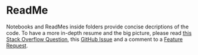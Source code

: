 # ReadMe

Notebooks and ReadMes inside folders provide concise decriptions of the code. To have a more in-depth resume and the big picture, please read [this Stack Overflow Question](https://stackoverflow.com/questions/60821793/text-classification-with-spacy-going-beyond-the-basics-to-improve-performance), this [GitHub Issue](https://github.com/explosion/spaCy/issues/5224) and a comment to a [Feature Request](https://github.com/explosion/spaCy/issues/2253#issuecomment-605502320). 
